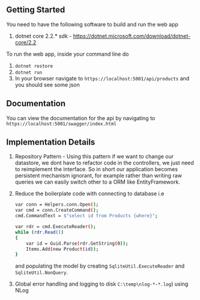 ## Getting Started
You need to have the following software to build and run the web app
1. dotnet core 2.2.* sdk - https://dotnet.microsoft.com/download/dotnet-core/2.2

To run the web app, inside your command line do
1. `dotnet restore`
2. `dotnet run`
3. In your browser navigate to `https://localhost:5001/api/products` and you should see some json

## Documentation
You can view the documentation for the api by navigating to `https://localhost:5001/swagger/index.html` 

## Implementation Details
1. Repository Pattern - Using this pattern if we want to change our datastore, we dont have to refactor code in the controllers, we just need to reimplement the interface. So in short our application becomes persistent mechanism ignorant, for example rather than writing raw queries we can easily switch other to a ORM like EntityFramework.
2. Reduce the boilerplate code with connecting to database i.e 
    ```sh 
    var conn = Helpers.conn.Open();
    var cmd = conn.CreateCommand();
    cmd.CommandText = $"select id from Products {where}";

    var rdr = cmd.ExecuteReader();
    while (rdr.Read())
    {
        var id = Guid.Parse(rdr.GetString(0));
        Items.Add(new Product(id));
    }
    ```
    and populating the model by creating `SqliteUtil.ExecuteReader` and `SqliteUtil.NonQuery`.

3. Global error handling and logging to disk `C:\temp\nlog-*-*.log`) using NLog
